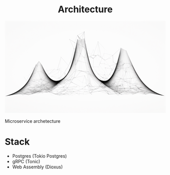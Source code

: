 <h1 align="center"> Architecture </h1>

<p align="center" width="100%"><img src="./images/network_distribution.png" /></p>

Microservice archetecture

# Stack

- Postgres (Tokio Postgres)
- gRPC (Tonic)
- Web Assembly (Dioxus)